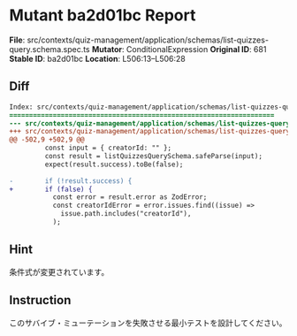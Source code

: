 # Mutant ba2d01bc Report

**File**: src/contexts/quiz-management/application/schemas/list-quizzes-query.schema.spec.ts
**Mutator**: ConditionalExpression
**Original ID**: 681
**Stable ID**: ba2d01bc
**Location**: L506:13–L506:28

## Diff

```diff
Index: src/contexts/quiz-management/application/schemas/list-quizzes-query.schema.spec.ts
===================================================================
--- src/contexts/quiz-management/application/schemas/list-quizzes-query.schema.spec.ts	original
+++ src/contexts/quiz-management/application/schemas/list-quizzes-query.schema.spec.ts	mutated #681
@@ -502,9 +502,9 @@
         const input = { creatorId: "" };
         const result = listQuizzesQuerySchema.safeParse(input);
         expect(result.success).toBe(false);
 
-        if (!result.success) {
+        if (false) {
           const error = result.error as ZodError;
           const creatorIdError = error.issues.find((issue) =>
             issue.path.includes("creatorId"),
           );
```

## Hint

条件式が変更されています。

## Instruction

このサバイブ・ミューテーションを失敗させる最小テストを設計してください。
